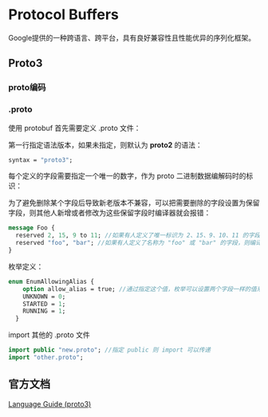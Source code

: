 # Protocol Buffers

Google提供的一种跨语言、跨平台，具有良好兼容性且性能优异的序列化框架。

## Proto3

### proto编码



### .proto

使用 protobuf 首先需要定义 .proto 文件：

第一行指定语法版本，如果未指定，则默认为 **proto2** 的语法：

```protobuf
syntax = "proto3";
```



每个定义的字段需要指定一个唯一的数字，作为 proto 二进制数据编解码时的标识：



为了避免删除某个字段后导致新老版本不兼容，可以把需要删除的字段设置为保留字段，则其他人新增或者修改为这些保留字段时编译器就会报错：

```protobuf
message Foo {
  reserved 2, 15, 9 to 11; //如果有人定义了唯一标识为 2、15、9、10、11 的字段，则编译器报错
  reserved "foo", "bar"; //如果有人定义了名称为 "foo" 或 "bar" 的字段，则编译器报错
}
```

枚举定义：

```protobuf
enum EnumAllowingAlias {
    option allow_alias = true; //通过指定这个值，枚举可以设置两个字段一样的值来作为别名，即 STARTED 等价于 RUNNING
    UNKNOWN = 0;
    STARTED = 1;
    RUNNING = 1;
  }
```

import 其他的 .proto 文件

```protobuf
import public "new.proto"; //指定 public 则 import 可以传递
import "other.proto"; 
```



## 官方文档

[Language Guide (proto3)](https://developers.google.com/protocol-buffers/docs/proto3)



